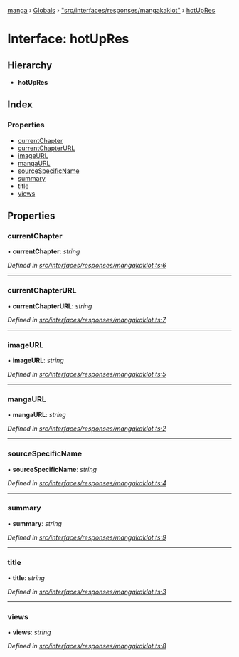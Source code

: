 [manga](../README.md) › [Globals](../globals.md) › ["src/interfaces/responses/mangakaklot"](../modules/_src_interfaces_responses_mangakaklot_.md) › [hotUpRes](_src_interfaces_responses_mangakaklot_.hotupres.md)

# Interface: hotUpRes

## Hierarchy

* **hotUpRes**

## Index

### Properties

* [currentChapter](_src_interfaces_responses_mangakaklot_.hotupres.md#currentchapter)
* [currentChapterURL](_src_interfaces_responses_mangakaklot_.hotupres.md#currentchapterurl)
* [imageURL](_src_interfaces_responses_mangakaklot_.hotupres.md#imageurl)
* [mangaURL](_src_interfaces_responses_mangakaklot_.hotupres.md#mangaurl)
* [sourceSpecificName](_src_interfaces_responses_mangakaklot_.hotupres.md#sourcespecificname)
* [summary](_src_interfaces_responses_mangakaklot_.hotupres.md#summary)
* [title](_src_interfaces_responses_mangakaklot_.hotupres.md#title)
* [views](_src_interfaces_responses_mangakaklot_.hotupres.md#views)

## Properties

###  currentChapter

• **currentChapter**: *string*

*Defined in [src/interfaces/responses/mangakaklot.ts:6](https://github.com/tushar1210/manga-node/blob/a01e945/src/interfaces/responses/mangakaklot.ts#L6)*

___

###  currentChapterURL

• **currentChapterURL**: *string*

*Defined in [src/interfaces/responses/mangakaklot.ts:7](https://github.com/tushar1210/manga-node/blob/a01e945/src/interfaces/responses/mangakaklot.ts#L7)*

___

###  imageURL

• **imageURL**: *string*

*Defined in [src/interfaces/responses/mangakaklot.ts:5](https://github.com/tushar1210/manga-node/blob/a01e945/src/interfaces/responses/mangakaklot.ts#L5)*

___

###  mangaURL

• **mangaURL**: *string*

*Defined in [src/interfaces/responses/mangakaklot.ts:2](https://github.com/tushar1210/manga-node/blob/a01e945/src/interfaces/responses/mangakaklot.ts#L2)*

___

###  sourceSpecificName

• **sourceSpecificName**: *string*

*Defined in [src/interfaces/responses/mangakaklot.ts:4](https://github.com/tushar1210/manga-node/blob/a01e945/src/interfaces/responses/mangakaklot.ts#L4)*

___

###  summary

• **summary**: *string*

*Defined in [src/interfaces/responses/mangakaklot.ts:9](https://github.com/tushar1210/manga-node/blob/a01e945/src/interfaces/responses/mangakaklot.ts#L9)*

___

###  title

• **title**: *string*

*Defined in [src/interfaces/responses/mangakaklot.ts:3](https://github.com/tushar1210/manga-node/blob/a01e945/src/interfaces/responses/mangakaklot.ts#L3)*

___

###  views

• **views**: *string*

*Defined in [src/interfaces/responses/mangakaklot.ts:8](https://github.com/tushar1210/manga-node/blob/a01e945/src/interfaces/responses/mangakaklot.ts#L8)*
